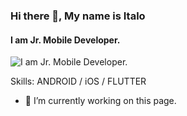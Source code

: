 ### Hi there 👋, My name is Italo
#### I am Jr. Mobile Developer.
![I am Jr. Mobile Developer.](https://cdn.pngsumo.com/poster-designer-digital-technology-digital-hexagon-light-effect-effects-of-blue-light-technology-png-650_650.jpg)


Skills: ANDROID / iOS / FLUTTER

- 🔭 I’m currently working on this page. 




